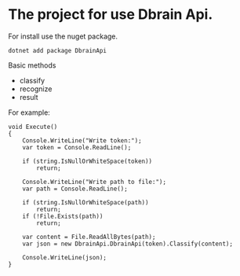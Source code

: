 # The project for use Dbrain Api.

For install use the nuget package.
```
dotnet add package DbrainApi
```
Basic methods
- classify
- recognize
- result

For example:
```
void Execute()
{
    Console.WriteLine("Write token:");
    var token = Console.ReadLine();

    if (string.IsNullOrWhiteSpace(token)) 
        return;

    Console.WriteLine("Write path to file:");
    var path = Console.ReadLine();

    if (string.IsNullOrWhiteSpace(path)) 
        return;
    if (!File.Exists(path)) 
        return;

    var content = File.ReadAllBytes(path);
    var json = new DbrainApi.DbrainApi(token).Classify(content);

    Console.WriteLine(json);
}
```
